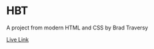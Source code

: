# HBT
A project from modern HTML and CSS by Brad Traversy  

[Live Link](https://wes-isaac.github.io/HBT/)
